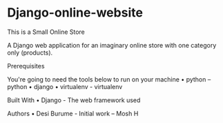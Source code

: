 # Django-online-website

This is a Small Online Store

A Django web application for an imaginary online store with one category only (products).






Prerequisites


You're going to need the tools below to run on your machine
•	python –python
•	django
•	virtualenv - virtualenv




Built With
•	Django - The web framework used




Authors
•	Desi Burume - Initial work – Mosh H


